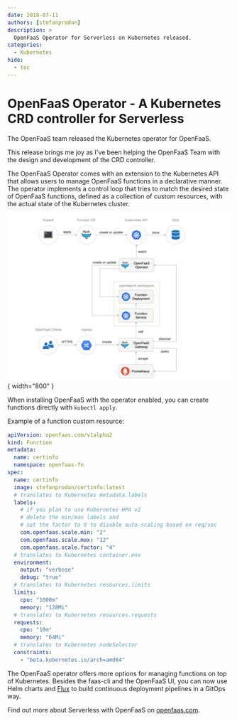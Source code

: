 ```yaml
---
date: 2018-07-11
authors: [stefanprodan]
description: >
  OpenFaaS Operator for Serverless on Kubernetes released.
categories:
  - Kubernetes
hide:
  - toc
---
```


# OpenFaaS Operator - A Kubernetes CRD controller for Serverless

The OpenFaaS team released the Kubernetes operator for OpenFaaS.

This release brings me joy as I've been helping the OpenFaaS Team
with the design and development of the CRD controller.

<!-- more -->

The OpenFaaS Operator comes with an extension to the Kubernetes API that allows
users to manage OpenFaaS functions in a declarative manner.
The operator implements a control loop that tries to match the desired state
of OpenFaaS functions, defined as a collection of custom resources,
with the actual state of the Kubernetes cluster.

![OpenFaaS](assets/openfaas-operator.png){ width="800" }

When installing OpenFaaS with the operator enabled, you can create functions
directly with `kubectl apply`.

Example of a function custom resource:

```yaml
apiVersion: openfaas.com/v1alpha2
kind: Function
metadata:
  name: certinfo
  namespace: openfaas-fn
spec:
  name: certinfo
  image: stefanprodan/certinfo:latest
  # translates to Kubernetes metadata.labels
  labels:
    # if you plan to use Kubernetes HPA v2 
    # delete the min/max labels and 
    # set the factor to 0 to disable auto-scaling based on req/sec
    com.openfaas.scale.min: "2"
    com.openfaas.scale.max: "12"
    com.openfaas.scale.factor: "4"
  # translates to Kubernetes container.env
  environment:
    output: "verbose"
    debug: "true"
  # translates to Kubernetes resources.limits
  limits:
    cpu: "1000m"
    memory: "128Mi"
  # translates to Kubernetes resources.requests
  requests:
    cpu: "10m"
    memory: "64Mi"
  # translates to Kubernetes nodeSelector
  constraints:
    - "beta.kubernetes.io/arch=amd64"
```

The OpenFaaS operator offers more options for managing functions on top of Kubernetes.
Besides the faas-cli and the OpenFaaS UI, you can now use Helm charts and [Flux](https://fluxcd.io)
to build continuous deployment pipelines in a GitOps way.

Find out more about Serverless with OpenFaaS on [openfaas.com](https://www.openfaas.com/).

